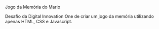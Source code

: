 Jogo da Memória do Mario

Desafio da Digital Innovation One de criar um jogo da memória utilizando apenas HTML, CSS e Javascript.
